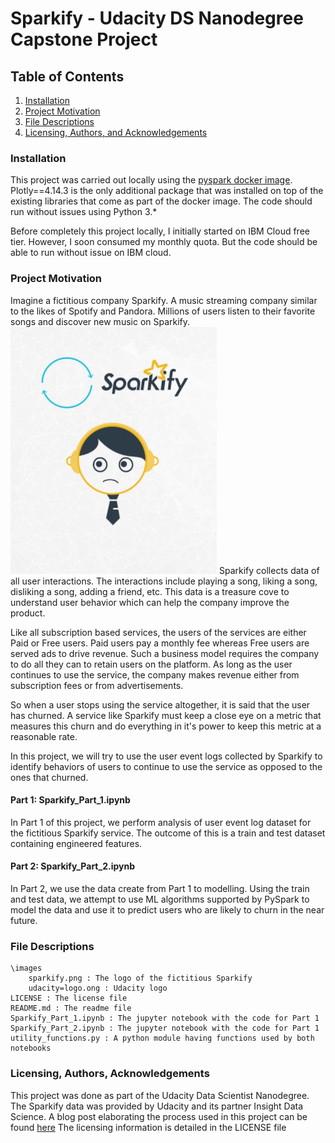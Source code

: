 # Sparkify - Udacity DS Nanodegree Capstone Project

## Table of Contents
1. [Installation](#installation)
2. [Project Motivation](#motivation)
3. [File Descriptions](#files)  
4. [Licensing, Authors, and Acknowledgements](#licensing)

### Installation <a name="installation"></a>

This project was carried out locally using the <a href="https://hub.docker.com/r/jupyter/pyspark-notebook">pyspark docker image</a>. Plotly==4.14.3 is the only additional package that was installed on top of the existing libraries that come as part of the docker image.
The code should run without issues using Python 3.*

Before completely this project locally, I initially started on IBM Cloud free tier. However, I soon consumed my monthly quota. But the code should be able to run without issue on IBM cloud.

### Project Motivation <a name="motivation"></a>

Imagine a fictitious company Sparkify. A music streaming company similar to the likes of Spotify and Pandora. Millions of users listen to their favorite songs and discover new music on Sparkify. 
<img src='images/sparkify.png' alt='sparkify logo'/>
Sparkify collects data of all user interactions. The interactions include playing a song, liking a song, disliking a song, adding a friend, etc. This data is a treasure cove to understand user behavior which can help the company improve the product.

Like all subscription based services, the users of the services are either Paid or Free users. Paid users pay a monthly fee whereas Free users are served ads to drive revenue. Such a business model requires the company to do all they can to retain users on the platform. As long as the user continues to use the service, the company makes revenue either from subscription fees or from advertisements. 

So when a user stops using the service altogether, it is said that the user has churned. A service like Sparkify must keep a close eye on a metric that measures this churn and do everything in it's power to keep this metric at a reasonable rate.

In this project, we will try to use the user event logs collected by Sparkify to identify behaviors of users to continue to use the service as opposed to the ones that churned.

#### Part 1: Sparkify_Part_1.ipynb
In Part 1 of this project, we perform analysis of user event log dataset for the fictitious Sparkify service. The outcome of this is a train and test dataset containing engineered features.
    
#### Part 2: Sparkify_Part_2.ipynb
In Part 2, we use the data create from Part 1 to modelling. Using the train and test data, we attempt to use ML algorithms supported by PySpark to model the data and use it to predict users who are likely to churn in the near future.


### File Descriptions <a name="files"></a>

    \images
        sparkify.png : The logo of the fictitious Sparkify
        udacity=logo.ong : Udacity logo
    LICENSE : The license file
    README.md : The readme file
    Sparkify_Part_1.ipynb : The jupyter notebook with the code for Part 1
    Sparkify_Part_2.ipynb : The jupyter notebook with the code for Part 1
    utility_functions.py : A python module having functions used by both notebooks

### Licensing, Authors, Acknowledgements<a name="licensing"></a>
This project was done as part of the Udacity Data Scientist Nanodegree. The Sparkify data was provided by Udacity and its partner Insight Data Science.
A blog post elaborating the process used in this project can be found <a href="https://raju-vishnu.medium.com/predicting-churn-using-user-event-logs-capstone-project-df27fd825009">here</a>
The licensing information is detailed in the LICENSE file
